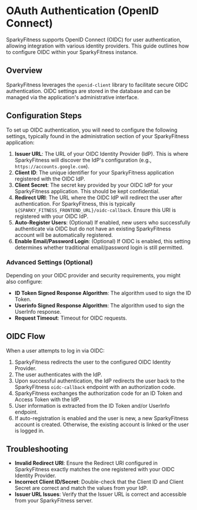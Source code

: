 # OAuth Authentication (OpenID Connect)

SparkyFitness supports OpenID Connect (OIDC) for user authentication, allowing integration with various identity providers. This guide outlines how to configure OIDC within your SparkyFitness instance.

## Overview

SparkyFitness leverages the `openid-client` library to facilitate secure OIDC authentication. OIDC settings are stored in the database and can be managed via the application's administrative interface.

## Configuration Steps

To set up OIDC authentication, you will need to configure the following settings, typically found in the administration section of your SparkyFitness application:

1.  **Issuer URL**: The URL of your OIDC Identity Provider (IdP). This is where SparkyFitness will discover the IdP's configuration (e.g., `https://accounts.google.com`).
2.  **Client ID**: The unique identifier for your SparkyFitness application registered with the OIDC IdP.
3.  **Client Secret**: The secret key provided by your OIDC IdP for your SparkyFitness application. This should be kept confidential.
4.  **Redirect URI**: The URL where the OIDC IdP will redirect the user after authentication. For SparkyFitness, this is typically `${SPARKY_FITNESS_FRONTEND_URL}/oidc-callback`. Ensure this URI is registered with your OIDC IdP.
5.  **Auto-Register Users**: (Optional) If enabled, new users who successfully authenticate via OIDC but do not have an existing SparkyFitness account will be automatically registered.
6.  **Enable Email/Password Login**: (Optional) If OIDC is enabled, this setting determines whether traditional email/password login is still permitted.

### Advanced Settings (Optional)

Depending on your OIDC provider and security requirements, you might also configure:

*   **ID Token Signed Response Algorithm**: The algorithm used to sign the ID Token.
*   **Userinfo Signed Response Algorithm**: The algorithm used to sign the UserInfo response.
*   **Request Timeout**: Timeout for OIDC requests.

## OIDC Flow

When a user attempts to log in via OIDC:

1.  SparkyFitness redirects the user to the configured OIDC Identity Provider.
2.  The user authenticates with the IdP.
3.  Upon successful authentication, the IdP redirects the user back to the SparkyFitness `oidc-callback` endpoint with an authorization code.
4.  SparkyFitness exchanges the authorization code for an ID Token and Access Token with the IdP.
5.  User information is extracted from the ID Token and/or UserInfo endpoint.
6.  If auto-registration is enabled and the user is new, a new SparkyFitness account is created. Otherwise, the existing account is linked or the user is logged in.

## Troubleshooting

*   **Invalid Redirect URI**: Ensure the Redirect URI configured in SparkyFitness exactly matches the one registered with your OIDC Identity Provider.
*   **Incorrect Client ID/Secret**: Double-check that the Client ID and Client Secret are correct and match the values from your IdP.
*   **Issuer URL Issues**: Verify that the Issuer URL is correct and accessible from your SparkyFitness server.